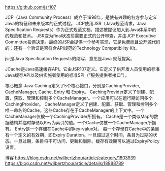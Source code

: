https://github.com/jsr107

JCP（Java Community Process）成立于1998年，是使有兴趣的各方参与定义Java的特征和未来版本的正式过程。
JCP使用JSR（Java规范请求，Java Specification Requests）作为正式规范文档，描述被提议加入到Java体系中的的规范和技术。
JSR变为final状态前需要正式的公开审查，并由JCP Executive Committee投票决定。最终的JSR会提供一个参考实现，它是免费而且公开源代码的；还有一个验证是否符合API规范的Technology Compatibility Kit。

jsr是Java Specification Requests的缩写，意思是Java 规范提案。

JCache是Java高速缓存API。它由JSR107定义。它定义了供开发人员使用的标准Java缓存API以及供实施者使用的标准SPI（“服务提供者接口”）。


核心概念
Java Caching定义了5个核心接口，分别是CachingProvider, CacheManager, Cache, Entry 和 Expiry。
CachingProvider定义了创建、配置、获取、管理和控制多个CacheManager。一个应用可以在运行期访问多个CachingProvider。
CacheManager定义了创建、配置、获取、管理和控制多个唯一命名的Cache，这些Cache存在于CacheManager的上下文中。一个CacheManager仅被一个CachingProvider所拥有。
Cache是一个类似Map的数据结构并临时存储以Key为索引的值。一个Cache仅被一个CacheManager所拥有。
Entry是一个存储在Cache中的key-value对。
每一个存储在Cache中的条目有一个定义的有效期，即Expiry Duration。一旦超过这个时间，条目为过期的状态。一旦过期，条目将不可访问、更新和删除。缓存有效期可以通过ExpiryPolicy设置。


博客
https://blog.csdn.net/wilbertzhou/article/category/1803939
https://blog.csdn.net/wilbertzhou/article/details/18888789

